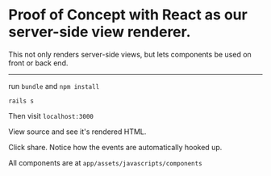 # Proof of Concept with React as our server-side view renderer.

This not only renders server-side views, but lets components be used on front or back end.

---

run `bundle` and `npm install`

`rails s`

Then visit `localhost:3000`

View source and see it's rendered HTML.

Click share. Notice how the events are automatically hooked up.

All components are at `app/assets/javascripts/components`
